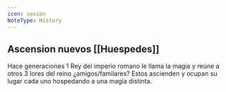 ```yaml
---
icon: sesion
NoteType: History
---
```


## Ascension nuevos [[Huespedes]]


Hace generaciones 1 Rey del imperio romano le llama la magia y reúne a otros 3 lores del reino ¿amigos/familares?
Estos ascienden y ocupan su lugar cada uno hospedando a una magia distinta.